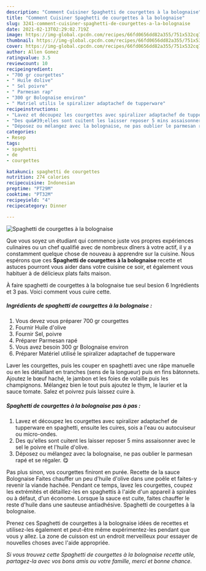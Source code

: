 ```yaml
---
description: "Comment Cuisiner Spaghetti de courgettes à la bolognaise"
title: "Comment Cuisiner Spaghetti de courgettes à la bolognaise"
slug: 3241-comment-cuisiner-spaghetti-de-courgettes-a-la-bolognaise
date: 2021-02-13T02:29:02.719Z
image: https://img-global.cpcdn.com/recipes/66fd0656dd82a355/751x532cq70/spaghetti-de-courgettes-a-la-bolognaise-photo-principale-de-la-recette.jpg
thumbnail: https://img-global.cpcdn.com/recipes/66fd0656dd82a355/751x532cq70/spaghetti-de-courgettes-a-la-bolognaise-photo-principale-de-la-recette.jpg
cover: https://img-global.cpcdn.com/recipes/66fd0656dd82a355/751x532cq70/spaghetti-de-courgettes-a-la-bolognaise-photo-principale-de-la-recette.jpg
author: Allen Gomez
ratingvalue: 3.5
reviewcount: 10
recipeingredient:
- "700 gr courgettes"
- " Huile dolive"
- " Sel poivre"
- " Parmesan rap"
- "300 gr Bolognaise environ"
- " Matriel utilis le spiralizer adaptachef de tupperware"
recipeinstructions:
- "Lavez et découpez les courgettes avec spiralizer adaptachef de tupperware en spaghetti, ensuite les cuires, sois a l&#39;eau ou autocuiseur ou micro-ondes."
- "Des qu&#39;elles sont cuitent les laisser reposer 5 mins assaisonner avec le sel le poivre et l&#39;huile d&#39;olive."
- "Déposez ou mélangez avec la bolognaise, ne pas oublier le parmesan rapé et se régaler. 😋"
categories:
- Resep
tags:
- spaghetti
- de
- courgettes

katakunci: spaghetti de courgettes 
nutrition: 274 calories
recipecuisine: Indonesian
preptime: "PT29M"
cooktime: "PT32M"
recipeyield: "4"
recipecategory: Dinner

---
```



![Spaghetti de courgettes à la bolognaise](https://img-global.cpcdn.com/recipes/66fd0656dd82a355/751x532cq70/spaghetti-de-courgettes-a-la-bolognaise-photo-principale-de-la-recette.jpg)

Que vous soyez un étudiant qui commence juste vos propres expériences culinaires ou un chef qualifié avec de nombreux dîners à votre actif, il y a constamment quelque chose de nouveau à apprendre sur la cuisine. Nous espérons que ces <strong> Spaghetti de courgettes à la bolognaise </strong> recette et astuces pourront vous aider dans votre cuisine ce soir, et également vous habituer à de délicieux plats faits maison.

<!--inarticleads1-->

À faire spaghetti de courgettes à la bolognaise tue seul besion 6 Ingrédients et 3 pas. Voici comment vous cuire cette.

##### Ingrédients de spaghetti de courgettes à la bolognaise :

1. Vous devez vous préparer 700 gr courgettes
1. Fournir  Huile d&#39;olive
1. Fournir  Sel, poivre
1. Préparer  Parmesan rapé
1. Vous avez besoin 300 gr Bolognaise environ
1. Préparer  Matériel utilisé le spiralizer adaptachef de tupperware


Laver les courgettes, puis les couper en spaghetti avec une râpe manuelle ou en les détaillant en tranches (sens de la longueur) puis en fins bâtonnets. Ajoutez le bœuf haché, le jambon et les foies de volaille puis les champignons. Mélangez bien le tout puis ajoutez le thym, le laurier et la sauce tomate. Salez et poivrez puis laissez cuire à. 

<!--inarticleads2-->

##### Spaghetti de courgettes à la bolognaise pas à pas :

1. Lavez et découpez les courgettes avec spiralizer adaptachef de tupperware en spaghetti, ensuite les cuires, sois a l&#39;eau ou autocuiseur ou micro-ondes.
1. Des qu&#39;elles sont cuitent les laisser reposer 5 mins assaisonner avec le sel le poivre et l&#39;huile d&#39;olive.
1. Déposez ou mélangez avec la bolognaise, ne pas oublier le parmesan rapé et se régaler. 😋


Pas plus sinon, vos courgettes finiront en purée. Recette de la sauce Bolognaise Faites chauffer un peu d&#39;huile d&#39;olive dans une poêle et faites-y revenir la viande hachée. Pendant ce temps, lavez les courgettes, coupez les extrémités et détaillez-les en spaghettis à l&#39;aide d&#39;un appareil à spirales ou à défaut, d&#39;un économe. Lorsque la sauce est cuite, faites chauffer le reste d&#39;huile dans une sauteuse antiadhésive. Spaghetti de courgettes à la bolognaise. 

<!--inarticleads1-->

<p>
Prenez ces Spaghetti de courgettes à la bolognaise idées de recettes et utilisez-les également et peut-être même expérimentez-les pendant que vous y allez. La zone de cuisson est un endroit merveilleux pour essayer de nouvelles choses avec l'aide appropriée.
</p>

<p>
<i>Si vous trouvez cette Spaghetti de courgettes à la bolognaise recette utile, partagez-la avec vos bons amis ou votre famille, merci et bonne chance.</i>
</p>
